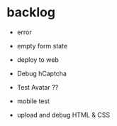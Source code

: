 
# backlog

- error
- empty form state

- deploy to web

- Debug hCaptcha

- Test Avatar ??

- mobile test

- upload and debug HTML & CSS